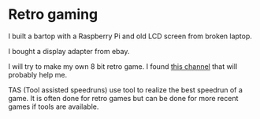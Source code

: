 # Retro gaming

I built a bartop with a Raspberry Pi and old LCD screen from broken laptop.

I bought a display adapter from ebay.

I will try to make my own 8 bit retro game. I found [this channel](https://www.youtube.com/channel/UCrGvkDImwWQxWyTOo6r3Pyw) that will probably help me.

TAS \(Tool assisted speedruns\) use tool to realize the best speedrun of a game. It is often done for retro games but can be done for more recent games if tools are available. 



